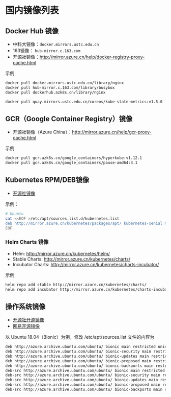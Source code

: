 # 国内镜像列表

## Docker Hub 镜像

- 中科大镜像：`docker.mirrors.ustc.edu.cn`
- 163镜像： `hub-mirror.c.163.com`
- 开源社镜像：<http://mirror.azure.cn/help/docker-registry-proxy-cache.html>

示例

```sh
docker pull docker.mirrors.ustc.edu.cn/library/nginx
docker pull hub-mirror.c.163.com/library/busybox
docker pull dockerhub.azk8s.cn/library/nginx

docker pull quay.mirrors.ustc.edu.cn/coreos/kube-state-metrics:v1.5.0
```

## GCR（Google Container Registry）镜像

- 开源社镜像（Azure China）：http://mirror.azure.cn/help/gcr-proxy-cache.html

示例

```sh
docker pull gcr.azk8s.cn/google_containers/hyperkube:v1.12.1
docker pull gcr.azk8s.cn/google_containers/pause-amd64:3.1
```

## Kubernetes RPM/DEB镜像

- [开源社镜像](http://mirror.azure.cn/kubernetes/packages/)

示例：

```sh
# Ubuntu
cat <<EOF >/etc/apt/sources.list.d/kubernetes.list
deb http://mirror.azure.cn/kubernetes/packages/apt/ kubernetes-xenial main
EOF
```

### Helm Charts 镜像

- Helm: http://mirror.azure.cn/kubernetes/helm/
- Stable Charts: http://mirror.azure.cn/kubernetes/charts/
- Incubator Charts: http://mirror.azure.cn/kubernetes/charts-incubator/

示例

```sh
helm repo add stable http://mirror.azure.cn/kubernetes/charts/
helm repo add incubator http://mirror.azure.cn/kubernetes/charts-incubator/
```

## 操作系统镜像

- [开源社开源镜像](http://mirror.azure.cn/)
- [网易开源镜像](https://mirrors.163.com/)

以 Ubuntu 18.04（Bionic）为例，修改 /etc/apt/sources.list 文件的内容为

```sh
deb http://azure.archive.ubuntu.com/ubuntu/ bionic main restricted universe multiverse
deb http://azure.archive.ubuntu.com/ubuntu/ bionic-security main restricted universe multiverse
deb http://azure.archive.ubuntu.com/ubuntu/ bionic-updates main restricted universe multiverse
deb http://azure.archive.ubuntu.com/ubuntu/ bionic-proposed main restricted universe multiverse
deb http://azure.archive.ubuntu.com/ubuntu/ bionic-backports main restricted universe multiverse
deb-src http://azure.archive.ubuntu.com/ubuntu/ bionic main restricted universe multiverse
deb-src http://azure.archive.ubuntu.com/ubuntu/ bionic-security main restricted universe multiverse
deb-src http://azure.archive.ubuntu.com/ubuntu/ bionic-updates main restricted universe multiverse
deb-src http://azure.archive.ubuntu.com/ubuntu/ bionic-proposed main restricted universe multiverse
deb-src http://azure.archive.ubuntu.com/ubuntu/ bionic-backports main restricted universe multiverse
```
